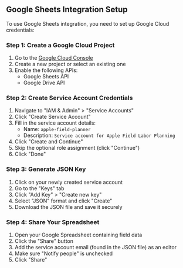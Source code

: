 ## Google Sheets Integration Setup

To use Google Sheets integration, you need to set up Google Cloud credentials:

### Step 1: Create a Google Cloud Project
1. Go to the [Google Cloud Console](https://console.cloud.google.com/)
2. Create a new project or select an existing one
3. Enable the following APIs:
   - Google Sheets API
   - Google Drive API

### Step 2: Create Service Account Credentials
1. Navigate to "IAM & Admin" > "Service Accounts"
2. Click "Create Service Account"
3. Fill in the service account details:
   - Name: `apple-field-planner`
   - Description: `Service account for Apple Field Labor Planning`
4. Click "Create and Continue"
5. Skip the optional role assignment (click "Continue")
6. Click "Done"

### Step 3: Generate JSON Key
1. Click on your newly created service account
2. Go to the "Keys" tab
3. Click "Add Key" > "Create new key"
4. Select "JSON" format and click "Create"
5. Download the JSON file and save it securely

### Step 4: Share Your Spreadsheet
1. Open your Google Spreadsheet containing field data
2. Click the "Share" button
3. Add the service account email (found in the JSON file) as an editor
4. Make sure "Notify people" is unchecked
5. Click "Share"